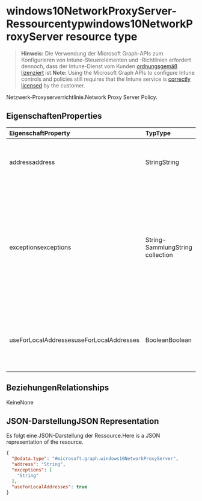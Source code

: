 # <a name="windows10networkproxyserver-resource-type"></a><span data-ttu-id="c047a-101">windows10NetworkProxyServer-Ressourcentyp</span><span class="sxs-lookup"><span data-stu-id="c047a-101">windows10NetworkProxyServer resource type</span></span>

> <span data-ttu-id="c047a-102">**Hinweis:** Die Verwendung der Microsoft Graph-APIs zum Konfigurieren von Intune-Steuerelementen und -Richtlinien erfordert dennoch, dass der Intune-Dienst vom Kunden [ordnungsgemäß lizenziert](https://go.microsoft.com/fwlink/?linkid=839381) ist.</span><span class="sxs-lookup"><span data-stu-id="c047a-102">**Note:** Using the Microsoft Graph APIs to configure Intune controls and policies still requires that the Intune service is [correctly licensed](https://go.microsoft.com/fwlink/?linkid=839381) by the customer.</span></span>

<span data-ttu-id="c047a-103">Netzwerk-Proxyserverrichtlinie.</span><span class="sxs-lookup"><span data-stu-id="c047a-103">Network Proxy Server Policy.</span></span>
## <a name="properties"></a><span data-ttu-id="c047a-104">Eigenschaften</span><span class="sxs-lookup"><span data-stu-id="c047a-104">Properties</span></span>
|<span data-ttu-id="c047a-105">Eigenschaft</span><span class="sxs-lookup"><span data-stu-id="c047a-105">Property</span></span>|<span data-ttu-id="c047a-106">Typ</span><span class="sxs-lookup"><span data-stu-id="c047a-106">Type</span></span>|<span data-ttu-id="c047a-107">Beschreibung</span><span class="sxs-lookup"><span data-stu-id="c047a-107">Description</span></span>|
|:---|:---|:---|
|<span data-ttu-id="c047a-108">address</span><span class="sxs-lookup"><span data-stu-id="c047a-108">address</span></span>|<span data-ttu-id="c047a-109">String</span><span class="sxs-lookup"><span data-stu-id="c047a-109">String</span></span>|<span data-ttu-id="c047a-110">Adresse des Proxyservers.</span><span class="sxs-lookup"><span data-stu-id="c047a-110">Address to the proxy server.</span></span> <span data-ttu-id="c047a-111">Geben Sie eine Adresse im Format <server>\[":"<port>\] an.</span><span class="sxs-lookup"><span data-stu-id="c047a-111">Specify an address in the format <server>\[“:”<port>\]</span></span>|
|<span data-ttu-id="c047a-112">exceptions</span><span class="sxs-lookup"><span data-stu-id="c047a-112">exceptions</span></span>|<span data-ttu-id="c047a-113">String-Sammlung</span><span class="sxs-lookup"><span data-stu-id="c047a-113">String collection</span></span>|<span data-ttu-id="c047a-114">Adressen, die den Proxyserver nicht verwenden sollten.</span><span class="sxs-lookup"><span data-stu-id="c047a-114">Addresses that should not use the proxy server.</span></span> <span data-ttu-id="c047a-115">Das System verwendet den Proxyserver nicht für Adressen, die mit den Angaben in diesem Knoten beginnen.</span><span class="sxs-lookup"><span data-stu-id="c047a-115">The system will not use the proxy server for addresses beginning with what is specified in this node.</span></span>|
|<span data-ttu-id="c047a-116">useForLocalAddresses</span><span class="sxs-lookup"><span data-stu-id="c047a-116">useForLocalAddresses</span></span>|<span data-ttu-id="c047a-117">Boolean</span><span class="sxs-lookup"><span data-stu-id="c047a-117">Boolean</span></span>|<span data-ttu-id="c047a-118">Gibt an, ob der Proxyserver für lokale (Intranet-)Adressen verwendet werden soll.</span><span class="sxs-lookup"><span data-stu-id="c047a-118">Specifies whether the proxy server should be used for local (intranet) addresses.</span></span>|

## <a name="relationships"></a><span data-ttu-id="c047a-119">Beziehungen</span><span class="sxs-lookup"><span data-stu-id="c047a-119">Relationships</span></span>
<span data-ttu-id="c047a-120">Keine</span><span class="sxs-lookup"><span data-stu-id="c047a-120">None</span></span>
## <a name="json-representation"></a><span data-ttu-id="c047a-121">JSON-Darstellung</span><span class="sxs-lookup"><span data-stu-id="c047a-121">JSON Representation</span></span>
<span data-ttu-id="c047a-122">Es folgt eine JSON-Darstellung der Ressource.</span><span class="sxs-lookup"><span data-stu-id="c047a-122">Here is a JSON representation of the resource.</span></span>
<!--{
  "blockType": "resource",
  "@odata.type": "microsoft.graph.windows10NetworkProxyServer"
}-->
``` json
{
  "@odata.type": "#microsoft.graph.windows10NetworkProxyServer",
  "address": "String",
  "exceptions": [
    "String"
  ],
  "useForLocalAddresses": true
}
```








